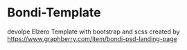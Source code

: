 # Bondi-Template
devolpe Elzero Template with bootstrap and scss created by https://www.graphberry.com/item/bondi-psd-landing-page
